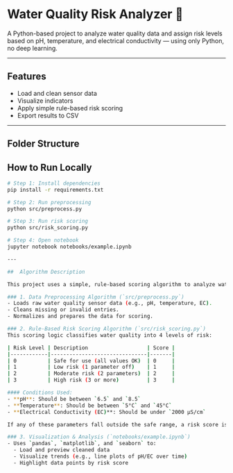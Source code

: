 # Water Quality Risk Analyzer 🚰

A Python-based project to analyze water quality data and assign risk levels based on pH, temperature, and electrical conductivity — using only Python, no deep learning.

---

##  Features
- Load and clean sensor data
- Visualize indicators
- Apply simple rule-based risk scoring
- Export results to CSV

---

##  Folder Structure

##  How to Run Locally

```bash
# Step 1: Install dependencies
pip install -r requirements.txt

# Step 2: Run preprocessing
python src/preprocess.py

# Step 3: Run risk scoring
python src/risk_scoring.py

# Step 4: Open notebook
jupyter notebook notebooks/example.ipynb

---

##  Algorithm Description

This project uses a simple, rule-based scoring algorithm to analyze water quality data without relying on complex machine learning models. The logic is implemented in pure Python, making it efficient and easy to understand.

### 1. Data Preprocessing Algorithm (`src/preprocess.py`)
- Loads raw water quality sensor data (e.g., pH, temperature, EC).
- Cleans missing or invalid entries.
- Normalizes and prepares the data for scoring.

### 2. Rule-Based Risk Scoring Algorithm (`src/risk_scoring.py`)
This scoring logic classifies water quality into 4 levels of risk:

| Risk Level | Description                   | Score |
|------------|-------------------------------|-------|
| 0          | Safe for use (all values OK)  | 0     |
| 1          | Low risk (1 parameter off)    | 1     |
| 2          | Moderate risk (2 parameters)  | 2     |
| 3          | High risk (3 or more)         | 3     |

#### Conditions Used:
- **pH**: Should be between `6.5` and `8.5`
- **Temperature**: Should be between `5°C` and `45°C`
- **Electrical Conductivity (EC)**: Should be under `2000 µS/cm`

If any of these parameters fall outside the safe range, a risk score is assigned.

### 3. Visualization & Analysis (`notebooks/example.ipynb`)
- Uses `pandas`, `matplotlib`, and `seaborn` to:
  - Load and preview cleaned data
  - Visualize trends (e.g., line plots of pH/EC over time)
  - Highlight data points by risk score

